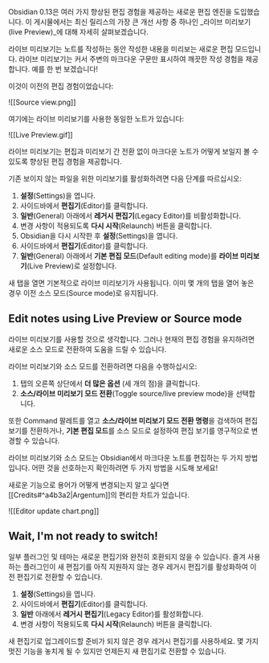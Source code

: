 Obsidian 0.13은 여러 가지 향상된 편집 경험을 제공하는 새로운 편집 엔진을 도입했습니다. 이 게시물에서는 최신 릴리스의 가장 큰 개선 사항 중 하나인 _라이브 미리보기(live Preview)_에 대해 자세히 살펴보겠습니다.

라이브 미리보기는 노트를 작성하는 동안 작성한 내용을 미리보는 새로운 편집 모드입니다. 라이브 미리보기는 커서 주변의 마크다운 구문만 표시하여 깨끗한 작성 경험을 제공합니다. 예를 한 번 보겠습니다!

이것이 이전의 편집 경험이었습니다:

![[Source view.png]]

여기에는 라이브 미리보기를 사용한 동일한 노트가 있습니다:

![[Live Preview.gif]]

라이브 미리보기는 편집과 미리보기 간 전환 없이 마크다운 노트가 어떻게 보일지 볼 수 있도록 향상된 편집 경험을 제공합니다.

기존 보이지 않는 파일을 위한 미리보기를 활성화하려면 다음 단계를 따르십시오:

1. **설정**(Settings)을 엽니다.
2. 사이드바에서 **편집기**(Editor)를 클릭합니다.
3. **일반**(General) 아래에서 **레거시 편집기**(Legacy Editor)를 비활성화합니다.
4. 변경 사항이 적용되도록 **다시 시작**(Relaunch) 버튼을 클릭합니다.
5. Obsidian을 다시 시작한 후 **설정**(Settings)을 엽니다.
6. 사이드바에서 **편집기**(Editor)를 클릭합니다.
7. **일반**(General) 아래에서 **기본 편집 모드**(Default editing mode)를 **라이브 미리보기**(Live Preview)로 설정합니다.

새 탭을 열면 기본적으로 라이브 미리보기가 사용됩니다. 이미 몇 개의 탭을 열어 놓은 경우 이전 소스 모드(Source mode)로 유지됩니다.

## Edit notes using Live Preview or Source mode

라이브 미리보기를 사용할 것으로 생각합니다. 그러나 현재의 편집 경험을 유지하려면 새로운 소스 모드로 전환하여 도움을 드릴 수 있습니다.

라이브 미리보기와 소스 모드를 전환하려면 다음을 수행하십시오:

1. 탭의 오른쪽 상단에서 **더 많은 옵션** (세 개의 점)을 클릭합니다.
2. **소스/라이브 미리보기 모드 전환**(Toggle source/live preview mode)을 선택합니다.

또한 Command 팔레트를 열고 **소스/라이브 미리보기 모드 전환 명령**을 검색하여 편집 보기를 전환하거나, **기본 편집 모드**를 소스 모드로 설정하여 편집 보기를 영구적으로 변경할 수 있습니다.

라이브 미리보기와 소스 모드는 Obsidian에서 마크다운 노트를 편집하는 두 가지 방법입니다. 어떤 것을 선호하는지 확인하려면 두 가지 방법을 시도해 보세요!

새로운 기능으로 용어가 어떻게 변경되는지 알고 싶다면 [[Credits#^a4b3a2|Argentum]]의 편리한 차트가 있습니다.


![[Editor update chart.png]]

## Wait, I'm not ready to switch!

일부 플러그인 및 테마는 새로운 편집기와 완전히 호환되지 않을 수 있습니다. 즐겨 사용하는 플러그인이 새 편집기를 아직 지원하지 않는 경우 레거시 편집기를 활성화하여 이전 편집기로 전환할 수 있습니다.

1. **설정**(Settings)을 엽니다.
2. 사이드바에서 **편집기**(Editor)를 클릭합니다.
3. **일반** 아래에서 **레거시 편집기**(Legacy Editor)를 활성화합니다.
4. 변경 사항이 적용되도록 **다시 시작**(Relaunch) 버튼을 클릭합니다.

새 편집기로 업그레이드할 준비가 되지 않은 경우 레거시 편집기를 사용하세요. 몇 가지 멋진 기능을 놓치게 될 수 있지만 언제든지 새 편집기로 전환할 수 있습니다.